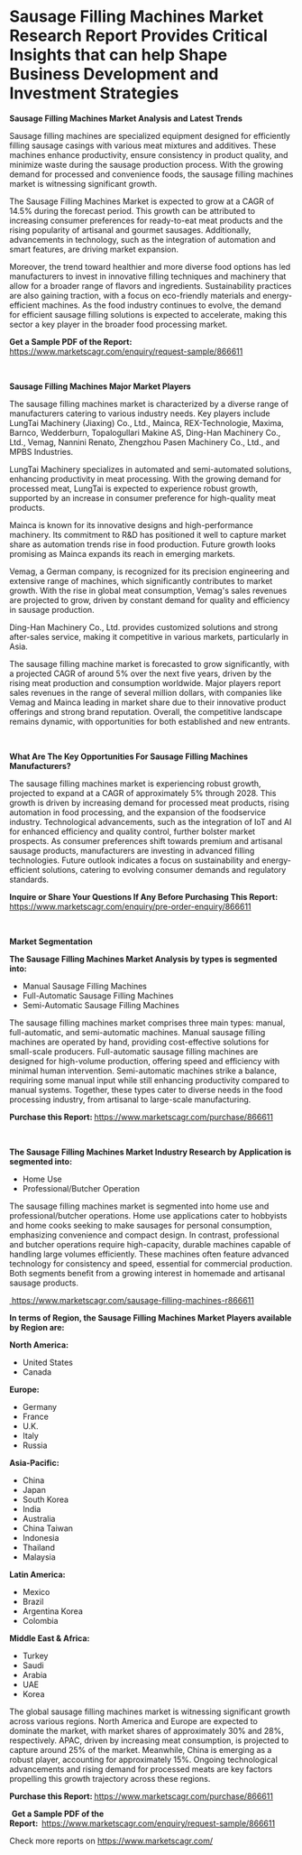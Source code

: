 <p><h1>Sausage Filling Machines Market Research Report Provides Critical Insights that can help Shape Business Development and Investment Strategies</h1></p><p><strong>Sausage Filling Machines Market Analysis and Latest Trends</strong></p>
<p><p>Sausage filling machines are specialized equipment designed for efficiently filling sausage casings with various meat mixtures and additives. These machines enhance productivity, ensure consistency in product quality, and minimize waste during the sausage production process. With the growing demand for processed and convenience foods, the sausage filling machines market is witnessing significant growth. </p><p>The Sausage Filling Machines Market is expected to grow at a CAGR of 14.5% during the forecast period. This growth can be attributed to increasing consumer preferences for ready-to-eat meat products and the rising popularity of artisanal and gourmet sausages. Additionally, advancements in technology, such as the integration of automation and smart features, are driving market expansion. </p><p>Moreover, the trend toward healthier and more diverse food options has led manufacturers to invest in innovative filling techniques and machinery that allow for a broader range of flavors and ingredients. Sustainability practices are also gaining traction, with a focus on eco-friendly materials and energy-efficient machines. As the food industry continues to evolve, the demand for efficient sausage filling solutions is expected to accelerate, making this sector a key player in the broader food processing market.</p></p>
<p><strong>Get a Sample PDF of the Report:&nbsp;</strong> <a href="https://www.marketscagr.com/enquiry/request-sample/866611?utm_campaign=2935&utm_medium=2&utm_source=Github&utm_content=ia&utm_term=10042025&utm_id=sausage-filling-machines">https://www.marketscagr.com/enquiry/request-sample/866611</a></p>
<p>&nbsp;</p>
<p><strong>Sausage Filling Machines Major Market Players</strong></p>
<p><p>The sausage filling machines market is characterized by a diverse range of manufacturers catering to various industry needs. Key players include LungTai Machinery (Jiaxing) Co., Ltd., Mainca, REX-Technologie, Maxima, Barnco, Wedderburn, Topalogullari Makine AS, Ding-Han Machinery Co., Ltd., Vemag, Nannini Renato, Zhengzhou Pasen Machinery Co., Ltd., and MPBS Industries. </p><p>LungTai Machinery specializes in automated and semi-automated solutions, enhancing productivity in meat processing. With the growing demand for processed meat, LungTai is expected to experience robust growth, supported by an increase in consumer preference for high-quality meat products.</p><p>Mainca is known for its innovative designs and high-performance machinery. Its commitment to R&D has positioned it well to capture market share as automation trends rise in food production. Future growth looks promising as Mainca expands its reach in emerging markets.</p><p>Vemag, a German company, is recognized for its precision engineering and extensive range of machines, which significantly contributes to market growth. With the rise in global meat consumption, Vemag's sales revenues are projected to grow, driven by constant demand for quality and efficiency in sausage production.</p><p>Ding-Han Machinery Co., Ltd. provides customized solutions and strong after-sales service, making it competitive in various markets, particularly in Asia.</p><p>The sausage filling machine market is forecasted to grow significantly, with a projected CAGR of around 5% over the next five years, driven by the rising meat production and consumption worldwide. Major players report sales revenues in the range of several million dollars, with companies like Vemag and Mainca leading in market share due to their innovative product offerings and strong brand reputation. Overall, the competitive landscape remains dynamic, with opportunities for both established and new entrants.</p></p>
<p>&nbsp;</p>
<p><strong>What Are The Key Opportunities For Sausage Filling Machines Manufacturers?</strong></p>
<p><p>The sausage filling machines market is experiencing robust growth, projected to expand at a CAGR of approximately 5% through 2028. This growth is driven by increasing demand for processed meat products, rising automation in food processing, and the expansion of the foodservice industry. Technological advancements, such as the integration of IoT and AI for enhanced efficiency and quality control, further bolster market prospects. As consumer preferences shift towards premium and artisanal sausage products, manufacturers are investing in advanced filling technologies. Future outlook indicates a focus on sustainability and energy-efficient solutions, catering to evolving consumer demands and regulatory standards.</p></p>
<p><strong>Inquire or Share Your Questions If Any Before Purchasing This Report:</strong> <a href="https://www.marketscagr.com/enquiry/pre-order-enquiry/866611?utm_campaign=2935&utm_medium=2&utm_source=Github&utm_content=ia&utm_term=10042025&utm_id=sausage-filling-machines">https://www.marketscagr.com/enquiry/pre-order-enquiry/866611</a></p>
<p>&nbsp;</p>
<p><strong>Market Segmentation</strong></p>
<p><strong>The Sausage Filling Machines Market Analysis by types is segmented into:</strong></p>
<p><ul><li>Manual Sausage Filling Machines</li><li>Full-Automatic Sausage Filling Machines</li><li>Semi-Automatic Sausage Filling Machines</li></ul></p>
<p><p>The sausage filling machines market comprises three main types: manual, full-automatic, and semi-automatic machines. Manual sausage filling machines are operated by hand, providing cost-effective solutions for small-scale producers. Full-automatic sausage filling machines are designed for high-volume production, offering speed and efficiency with minimal human intervention. Semi-automatic machines strike a balance, requiring some manual input while still enhancing productivity compared to manual systems. Together, these types cater to diverse needs in the food processing industry, from artisanal to large-scale manufacturing.</p></p>
<p><strong>Purchase this Report:&nbsp;</strong><a href="https://www.marketscagr.com/purchase/866611?utm_campaign=2935&utm_medium=2&utm_source=Github&utm_content=ia&utm_term=10042025&utm_id=sausage-filling-machines">https://www.marketscagr.com/purchase/866611</a></p>
<p>&nbsp;</p>
<p><strong>The Sausage Filling Machines Market Industry Research by Application is segmented into:</strong></p>
<p><ul><li>Home Use</li><li>Professional/Butcher Operation</li></ul></p>
<p><p>The sausage filling machines market is segmented into home use and professional/butcher operations. Home use applications cater to hobbyists and home cooks seeking to make sausages for personal consumption, emphasizing convenience and compact design. In contrast, professional and butcher operations require high-capacity, durable machines capable of handling large volumes efficiently. These machines often feature advanced technology for consistency and speed, essential for commercial production. Both segments benefit from a growing interest in homemade and artisanal sausage products.</p></p>
<p><a href="https://www.marketscagr.com/sausage-filling-machines-r866611?utm_campaign=2935&utm_medium=2&utm_source=Github&utm_content=ia&utm_term=10042025&utm_id=sausage-filling-machines">&nbsp;https://www.marketscagr.com/sausage-filling-machines-r866611</a></p>
<p><strong>In terms of Region, the Sausage Filling Machines Market Players available by Region are:</strong></p>
<p>
    <p> <strong> North America: </strong>
        <ul>
            <li>United States</li>
            <li>Canada</li>
        </ul>
        </p> 
    <p> <strong> Europe: </strong>
        <ul>
            <li>Germany</li>
            <li>France</li>
            <li>U.K.</li>
            <li>Italy</li>
            <li>Russia</li>
        </ul>
        </p> 
    <p> <strong> Asia-Pacific: </strong>
        <ul>
            <li>China</li>
            <li>Japan</li>
            <li>South Korea</li>
            <li>India</li>
            <li>Australia</li>
            <li>China Taiwan</li>
            <li>Indonesia</li>
            <li>Thailand</li>
            <li>Malaysia</li>
        </ul>
        </p> 
    <p> <strong> Latin America: </strong>
        <ul>
            <li>Mexico</li>
            <li>Brazil</li>
            <li>Argentina Korea</li>
            <li>Colombia</li>
        </ul>
        </p> 
    <p> <strong> Middle East & Africa: </strong>
        <ul>
            <li>Turkey</li>
            <li>Saudi</li>
            <li>Arabia</li>
            <li>UAE</li>
            <li>Korea</li>
        </ul>
    </p>
    </p>
<p><p>The global sausage filling machines market is witnessing significant growth across various regions. North America and Europe are expected to dominate the market, with market shares of approximately 30% and 28%, respectively. APAC, driven by increasing meat consumption, is projected to capture around 25% of the market. Meanwhile, China is emerging as a robust player, accounting for approximately 15%. Ongoing technological advancements and rising demand for processed meats are key factors propelling this growth trajectory across these regions.</p></p>
<p><strong>Purchase this Report: </strong><a href="https://www.marketscagr.com/purchase/866611?utm_campaign=2935&utm_medium=2&utm_source=Github&utm_content=ia&utm_term=10042025&utm_id=sausage-filling-machines">https://www.marketscagr.com/purchase/866611</a></p>
<p>&nbsp;<strong>Get a Sample PDF of the Report:&nbsp;&nbsp;</strong><a href="https://www.marketscagr.com/enquiry/request-sample/866611?utm_campaign=2935&utm_medium=2&utm_source=Github&utm_content=ia&utm_term=10042025&utm_id=sausage-filling-machines">https://www.marketscagr.com/enquiry/request-sample/866611</a></p>
<p><strong></strong></p>
<p>Check more reports on <a href="https://www.marketscagr.com/?utm_campaign=2935&utm_medium=2&utm_source=Github&utm_content=ia&utm_term=10042025&utm_id=sausage-filling-machines">https://www.marketscagr.com/</a></p>